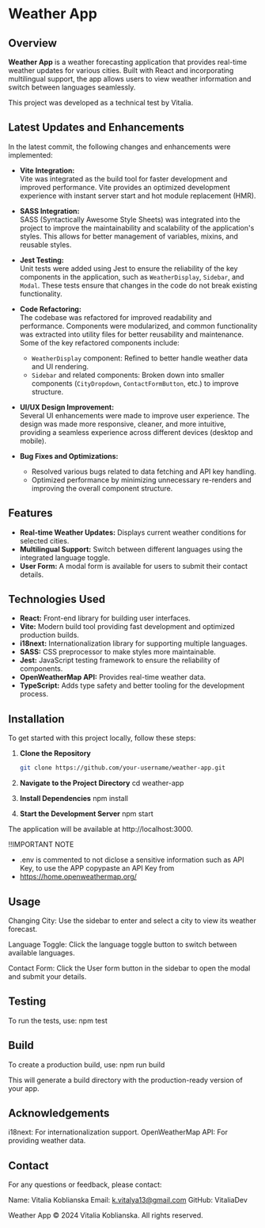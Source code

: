 # Weather App

## Overview

**Weather App** is a weather forecasting application that provides real-time weather updates for various cities. Built with React and incorporating multilingual support, the app allows users to view weather information and switch between languages seamlessly. 

This project was developed as a technical test by Vitalia.

## Latest Updates and Enhancements

In the latest commit, the following changes and enhancements were implemented:

- **Vite Integration:**  
  Vite was integrated as the build tool for faster development and improved performance. Vite provides an optimized development experience with instant server start and hot module replacement (HMR).

- **SASS Integration:**  
  SASS (Syntactically Awesome Style Sheets) was integrated into the project to improve the maintainability and scalability of the application's styles. This allows for better management of variables, mixins, and reusable styles.
  
- **Jest Testing:**  
  Unit tests were added using Jest to ensure the reliability of the key components in the application, such as `WeatherDisplay`, `Sidebar`, and `Modal`. These tests ensure that changes in the code do not break existing functionality.

- **Code Refactoring:**  
  The codebase was refactored for improved readability and performance. Components were modularized, and common functionality was extracted into utility files for better reusability and maintenance. Some of the key refactored components include:
  - `WeatherDisplay` component: Refined to better handle weather data and UI rendering.
  - `Sidebar` and related components: Broken down into smaller components (`CityDropdown`, `ContactFormButton`, etc.) to improve structure.
  
- **UI/UX Design Improvement:**  
  Several UI enhancements were made to improve user experience. The design was made more responsive, cleaner, and more intuitive, providing a seamless experience across different devices (desktop and mobile).

- **Bug Fixes and Optimizations:**
  - Resolved various bugs related to data fetching and API key handling.
  - Optimized performance by minimizing unnecessary re-renders and improving the overall component structure.

## Features

- **Real-time Weather Updates:** Displays current weather conditions for selected cities.
- **Multilingual Support:** Switch between different languages using the integrated language toggle.
- **User Form:** A modal form is available for users to submit their contact details.



## Technologies Used

- **React:** Front-end library for building user interfaces.
- **Vite:** Modern build tool providing fast development and optimized production builds.
- **i18next:** Internationalization library for supporting multiple languages.
- **SASS:** CSS preprocessor to make styles more maintainable.
- **Jest:** JavaScript testing framework to ensure the reliability of components.
- **OpenWeatherMap API:** Provides real-time weather data.
- **TypeScript:** Adds type safety and better tooling for the development process.

## Installation

To get started with this project locally, follow these steps:

1. **Clone the Repository**

   ```bash
   git clone https://github.com/your-username/weather-app.git

2. **Navigate to the Project Directory**
     cd weather-app

3. **Install Dependencies**
     npm install

3. **Start the Development Server**
     npm start

The application will be available at http://localhost:3000.

!!IMPORTANT NOTE
+ .env is commented to not diclose a sensitive information such as API Key, to use the APP copypaste an API Key from
+ https://home.openweathermap.org/

## Usage
  Changing City: Use the sidebar to enter and select a city to view its weather forecast.

  Language Toggle: Click the language toggle button to switch between available languages.

  Contact Form: Click the User form button in the sidebar to open the modal and submit your details.

## Testing
To run the tests, use:
npm test

## Build
To create a production build, use:
npm run build

This will generate a build directory with the production-ready version of your app.

## Acknowledgements
i18next: For internationalization support.
OpenWeatherMap API: For providing weather data.

## Contact
For any questions or feedback, please contact:

Name: Vitalia Koblianska
Email: k.vitalya13@gmail.com
GitHub: VitaliaDev

Weather App © 2024 Vitalia Koblianska. All rights reserved.







